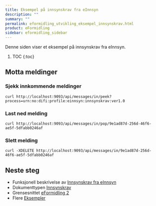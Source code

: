 ```yaml
---
title: Eksempel på innsynskrav fra eInnsyn
description: ""
summary: ""
permalink: eformidling_utvikling_eksempel_innsynskrav.html
product: eFormidling
sidebar: eformidling_sidebar
---
```


Denne siden viser et eksempel på innsynskrav fra eInnsyn.

1. TOC
{:toc}

## Motta meldinger

### Sjekk innkommende meldinger
```
curl http://localhost:9093/api/messages/in/peek?process=urn:no:difi:profile:einnsyn:innsynskrav:ver1.0
```

### Last ned melding
```
curl http://localhost:9093/api/messages/in/pop/9e1ad87d-256d-46f6-ae5f-5dfabb0246af
```

### Slett melding

```
curl -XDELETE http://localhost:9093/api/messages/in/9e1ad87d-256d-46f6-ae5f-5dfabb0246af
```

## Neste steg

- Funksjonell beskrivelse av [Innsynskrav fra eInnsyn](eformidling_funksjonalitet_innsynskrav.html)
- Dokumenttypen [Innsynskrav](eformidling_utvikling_dokumenttype_innsynskrav.html)
- Grensesnittet [eFormidling 2](eformidling_utvikling_integrasjonspunkt_eformidling2_api.html)
- Flere [Eksempler](eformidling_utvikling_eksempler.html)
